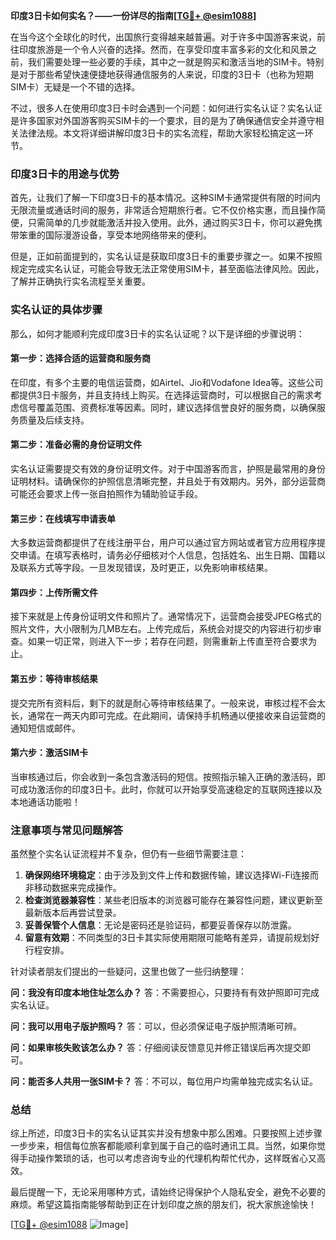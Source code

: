 **印度3日卡如何实名？——一份详尽的指南[[TG💪+ @esim1088](https://t.me/s/esim1088)]**

在当今这个全球化的时代，出国旅行变得越来越普遍。对于许多中国游客来说，前往印度旅游是一个令人兴奋的选择。然而，在享受印度丰富多彩的文化和风景之前，我们需要处理一些必要的手续，其中之一就是购买和激活当地的SIM卡。特别是对于那些希望快速便捷地获得通信服务的人来说，印度的3日卡（也称为短期SIM卡）无疑是一个不错的选择。

不过，很多人在使用印度3日卡时会遇到一个问题：如何进行实名认证？实名认证是许多国家对外国游客购买SIM卡的一个要求，目的是为了确保通信安全并遵守相关法律法规。本文将详细讲解印度3日卡的实名流程，帮助大家轻松搞定这一环节。

### 印度3日卡的用途与优势

首先，让我们了解一下印度3日卡的基本情况。这种SIM卡通常提供有限的时间内无限流量或通话时间的服务，非常适合短期旅行者。它不仅价格实惠，而且操作简便，只需简单的几步就能激活并投入使用。此外，通过购买3日卡，你可以避免携带笨重的国际漫游设备，享受本地网络带来的便利。

但是，正如前面提到的，实名认证是获取印度3日卡的重要步骤之一。如果不按照规定完成实名认证，可能会导致无法正常使用SIM卡，甚至面临法律风险。因此，了解并正确执行实名流程至关重要。

### 实名认证的具体步骤

那么，如何才能顺利完成印度3日卡的实名认证呢？以下是详细的步骤说明：

#### 第一步：选择合适的运营商和服务商

在印度，有多个主要的电信运营商，如Airtel、Jio和Vodafone Idea等。这些公司都提供3日卡服务，并且支持线上购买。在选择运营商时，可以根据自己的需求考虑信号覆盖范围、资费标准等因素。同时，建议选择信誉良好的服务商，以确保服务质量及后续支持。

#### 第二步：准备必需的身份证明文件

实名认证需要提交有效的身份证明文件。对于中国游客而言，护照是最常用的身份证明材料。请确保你的护照信息清晰完整，并且处于有效期内。另外，部分运营商可能还会要求上传一张自拍照作为辅助验证手段。

#### 第三步：在线填写申请表单

大多数运营商都提供了在线注册平台，用户可以通过官方网站或者官方应用程序提交申请。在填写表格时，请务必仔细核对个人信息，包括姓名、出生日期、国籍以及联系方式等字段。一旦发现错误，及时更正，以免影响审核结果。

#### 第四步：上传所需文件

接下来就是上传身份证明文件和照片了。通常情况下，运营商会接受JPEG格式的照片文件，大小限制为几MB左右。上传完成后，系统会对提交的内容进行初步审查。如果一切正常，则进入下一步；若存在问题，则需重新上传直至符合要求为止。

#### 第五步：等待审核结果

提交完所有资料后，剩下的就是耐心等待审核结果了。一般来说，审核过程不会太长，通常在一两天内即可完成。在此期间，请保持手机畅通以便接收来自运营商的通知短信或邮件。

#### 第六步：激活SIM卡

当审核通过后，你会收到一条包含激活码的短信。按照指示输入正确的激活码，即可成功激活你的印度3日卡。此时，你就可以开始享受高速稳定的互联网连接以及本地通话功能啦！

### 注意事项与常见问题解答

虽然整个实名认证流程并不复杂，但仍有一些细节需要注意：

1. **确保网络环境稳定**：由于涉及到文件上传和数据传输，建议选择Wi-Fi连接而非移动数据来完成操作。
2. **检查浏览器兼容性**：某些老旧版本的浏览器可能存在兼容性问题，建议更新至最新版本后再尝试登录。
3. **妥善保管个人信息**：无论是密码还是验证码，都要妥善保存以防泄露。
4. **留意有效期**：不同类型的3日卡其实际使用期限可能略有差异，请提前规划好行程安排。

针对读者朋友们提出的一些疑问，这里也做了一些归纳整理：

**问：我没有印度本地住址怎么办？**
答：不需要担心，只要持有有效护照即可完成实名认证。

**问：我可以用电子版护照吗？**
答：可以，但必须保证电子版护照清晰可辨。

**问：如果审核失败该怎么办？**
答：仔细阅读反馈意见并修正错误后再次提交即可。

**问：能否多人共用一张SIM卡？**
答：不可以，每位用户均需单独完成实名认证。

### 总结

综上所述，印度3日卡的实名认证其实并没有想象中那么困难。只要按照上述步骤一步步来，相信每位旅客都能顺利拿到属于自己的临时通讯工具。当然，如果你觉得手动操作繁琐的话，也可以考虑咨询专业的代理机构帮忙代办，这样既省心又高效。

最后提醒一下，无论采用哪种方式，请始终记得保护个人隐私安全，避免不必要的麻烦。希望这篇指南能够帮助到正在计划印度之旅的朋友们，祝大家旅途愉快！

[[TG💪+ @esim1088](https://t.me/s/esim1088) ![Image](https://i.postimg.cc/4NQfJmqS/Snipaste-2025-05-13-00-14-12.png)]
